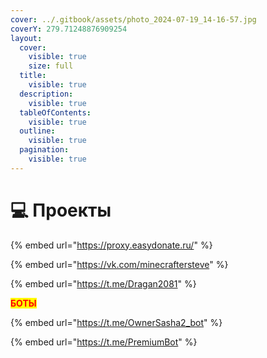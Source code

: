 ```yaml
---
cover: ../.gitbook/assets/photo_2024-07-19_14-16-57.jpg
coverY: 279.71248876909254
layout:
  cover:
    visible: true
    size: full
  title:
    visible: true
  description:
    visible: true
  tableOfContents:
    visible: true
  outline:
    visible: true
  pagination:
    visible: true
---
```


# 💻 Проекты&#x20;

{% embed url="https://proxy.easydonate.ru/" %}

{% embed url="https://vk.com/minecraftersteve" %}

{% embed url="https://t.me/Dragan2081" %}

&#x20;                                                                                     <mark style="color:red;">**БОТЫ**</mark>

{% embed url="https://t.me/OwnerSasha2_bot" %}

{% embed url="https://t.me/PremiumBot" %}
